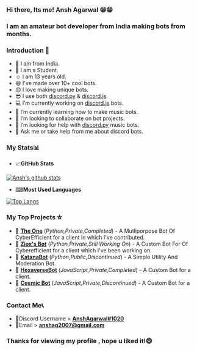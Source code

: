 
### Hi there, Its me! Ansh Agarwal 😁😁
### I am an amateur bot developer from India making bots from months.
### Introduction 🌠 
- 🙂 I am from India.
- 👨 I am a Student.
- ☺ I am 13 years old.
- 😃 I've made over 10+ cool bots.
- 😍 I love making unique bots.
- 😎 I use both [discord.py](https://discordpy.readthedocs.io/en/latest/) & [discord.js](https://discord.js.org).
- 💻 I’m currently working on [discord.js](https://discord.js.org) bots.
- 🎵 I’m currently learning how to make music bots.
- 🤖 I’m looking to collaborate on bot projects.
- 🤔 I’m looking for help with [discord.py](https://discordpy.readthedocs.io/en/latest/) music bots.
- 💬 Ask me or take help from me about discord bots.

### My Stats📊

- 📈**GitHub Stats**

[![Ansh's github stats](https://github-readme-stats.vercel.app/api?username=AnshAg2007&theme=radical)](https://github.com/anuraghazra/github-readme-stats)

- ⌨**Most Used Languages**

[![Top Langs](https://github-readme-stats.vercel.app/api/top-langs/?username=AnshAg2007&layout=compact&theme=radical)](https://github.com/anuraghazra/github-readme-stats)

### My Top Projects ⛤
- 🤖 [**The One**](https://github.com/AnshAg2007/the-one-discord-bot) (_Python,Private,Completed_) - A Mutliporpose Bot Of CyberEfficient for a client in which I've contributed.
- 🤖 [**Ziox's Bot**](https://github.com/AnshAg2007/Ziox-s-Bot) (_Python,Private,Still Working On_) - A Custom Bot For Of Cyberefficient for a client which I've been working on.
- 🤖 [**KatanaBot**](https://github.com/AnshAg2007/katana-bot) (_Python,Public,Discontinued_) - A Simple Utility And Moderation Bot.
- 🤖 [**HexaverseBot**](https://github.com/AnshAg2007/hexaverse-bot) (_JavaScript,Private,Completed_) - A Custom Bot for a client.
- 🤖 [**Cosmic Bot**](https://github.com/AnshAg2007/cosmic_adv_bot_b2) (_JavaScript,Private,Discontinued_) - A Custom Bot for a client.

### Contact Me📞
- 👤Discord Username > [**AnshAgarwal#1020**](https://dsc.bio/anshagarwal)
- 📧Email > **anshag2007@gmail.com**

### Thanks for viewing my profile , hope u liked it!😄
